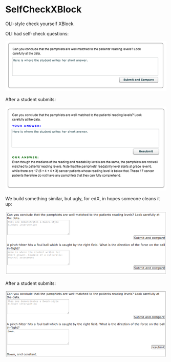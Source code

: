 SelfCheckXBlock
===============

OLI-style check yourself XBlock. 

OLI had self-check questions: 

![OLI screen 1](oli1.png)

After a student submits: 

![OLI screen 2](oli2.png)

We build something similar, but ugly, for edX, in hopes someone cleans it up: 

![edX OLI clone screen 1](oli_clone1.png)

After a student submits: 

![edX OLI clone screen 2](oli_clone2.png)